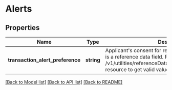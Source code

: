# Alerts

## Properties
Name | Type | Description | Notes
------------ | ------------- | ------------- | -------------
**transaction_alert_preference** | **string** | Applicant&#x27;s consent for receiving transaction alert. This is a reference data field. Please use /v1/utilities/referenceData/{transactionAlertPreference} resource to get valid value of this field with description. | [optional] 

[[Back to Model list]](../../README.md#documentation-for-models) [[Back to API list]](../../README.md#documentation-for-api-endpoints) [[Back to README]](../../README.md)

